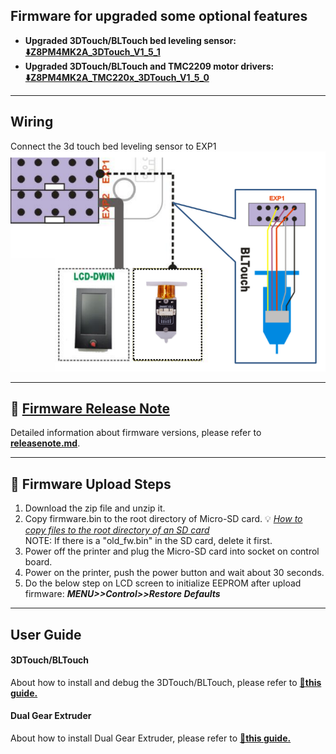 ## Firmware for upgraded some optional features
- **Upgraded 3DTouch/BLTouch bed leveling sensor: [:arrow_down:Z8PM4MK2A_3DTouch_V1_5_1](./Z8PM4MK2A_3DTouch_V1_5_1.zip)**
- **Upgraded 3DTouch/BLTouch and TMC2209 motor drivers: [:arrow_down:Z8PM4MK2A_TMC220x_3DTouch_V1_5_0](./Z8PM4MK2_TMC220x_3DTouch_V1_5_0.zip)**

---
## Wiring
Connect the 3d touch bed leveling sensor to EXP1  
![](Wiring_3DTouch.png)

----
## :blue_book: [Firmware Release Note](../releasenote.md)   
Detailed information about firmware versions, please refer to [**releasenote.md**](../releasenote.md).

----
## :green_book: Firmware Upload Steps
1. Download the zip file and unzip it.
2. Copy firmware.bin to the root directory of Micro-SD card. :bulb: [*How to copy files to the root directory of an SD card*](https://techques.net/how-to-copy-a-file-to-the-root-of-an-sd-card/)      
NOTE: If there is a "old_fw.bin" in the SD card, delete it first.      
3. Power off the printer and plug the Micro-SD card into socket on control board.
4. Power on the printer, push the power button and wait about 30 seconds.
5. Do the below step on LCD screen to initialize EEPROM after upload firmware:  ***MENU>>Control>>Restore Defaults***

----
## User Guide
#### 3DTouch/BLTouch
About how to install and debug the 3DTouch/BLTouch, please refer to [:book:**this guide.**](https://github.com/ZONESTAR3D/Upgrade-kit-guide/tree/main/Bed_Leveling_Sensor/3DTouch)

#### Dual Gear Extruder
About how to install Dual Gear Extruder, please refer to [:book:**this guide.**](https://github.com/ZONESTAR3D/Upgrade-kit-guide/blob/main/Dual_Gear_Extruder/Z8P.md)